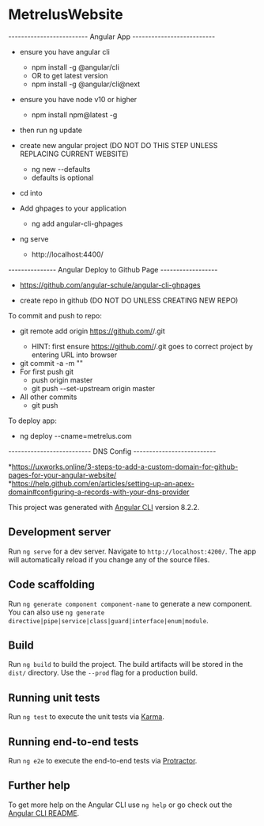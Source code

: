 # MetrelusWebsite

------------------------- Angular App --------------------------

* ensure you have angular cli
  - npm install -g @angular/cli
  - OR to get latest version
  - npm install -g @angular/cli@next
* ensure you have node v10 or higher
  - npm install npm@latest -g
* then run ng update

* create new angular project (DO NOT DO THIS STEP UNLESS REPLACING CURRENT WEBSITE)
  - ng new <app-name> --defaults
  - defaults is optional
 
* cd into <app-name>
* Add ghpages to your application
  - ng add angular-cli-ghpages

* ng serve
  - http://localhost:4400/

--------------- Angular Deploy to Github Page ------------------

* https://github.com/angular-schule/angular-cli-ghpages

* create repo in github (DO NOT DO UNLESS CREATING NEW REPO)

To commit and push to repo:
* git remote add origin https://github.com/<username>/<repositoryname>.git
	- HINT: first ensure https://github.com/<username>/<repositoryname>.git goes to correct project by entering URL into browser
* git commit -a -m "<commit message>"
* For first push git 
	- push origin master
	- git push --set-upstream origin master
* All other commits
	- git push

To deploy app:
* ng deploy --cname=metrelus.com

-------------------------- DNS Config --------------------------

*https://uxworks.online/3-steps-to-add-a-custom-domain-for-github-pages-for-your-angular-website/
*https://help.github.com/en/articles/setting-up-an-apex-domain#configuring-a-records-with-your-dns-provider

This project was generated with [Angular CLI](https://github.com/angular/angular-cli) version 8.2.2.

## Development server

Run `ng serve` for a dev server. Navigate to `http://localhost:4200/`. The app will automatically reload if you change any of the source files.

## Code scaffolding

Run `ng generate component component-name` to generate a new component. You can also use `ng generate directive|pipe|service|class|guard|interface|enum|module`.

## Build

Run `ng build` to build the project. The build artifacts will be stored in the `dist/` directory. Use the `--prod` flag for a production build.

## Running unit tests

Run `ng test` to execute the unit tests via [Karma](https://karma-runner.github.io).

## Running end-to-end tests

Run `ng e2e` to execute the end-to-end tests via [Protractor](http://www.protractortest.org/).

## Further help

To get more help on the Angular CLI use `ng help` or go check out the [Angular CLI README](https://github.com/angular/angular-cli/blob/master/README.md).
